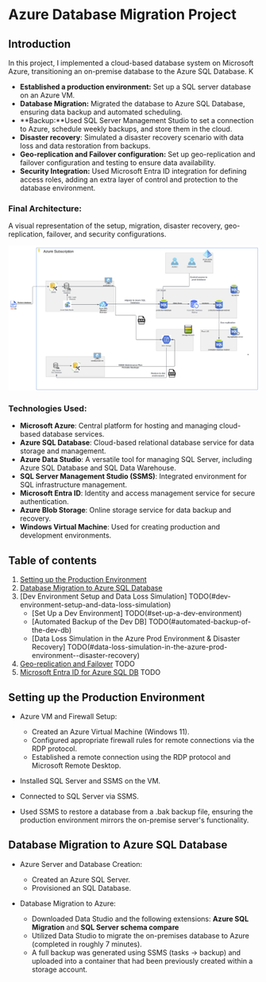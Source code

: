 # Azure Database Migration Project

## Introduction
In this project, I implemented a cloud-based database system on Microsoft Azure, transitioning an on-premise database to the Azure SQL Database. K

- **Established a production environment:** Set up a SQL server database on an Azure VM.
- **Database Migration:** Migrated the database to Azure SQL Database, ensuring data backup and automated scheduling.
- **Backup:**Used SQL Server Management Studio to set a connection to Azure, schedule weekly backups, and store them in the cloud. 
- **Disaster recovery**: Simulated a disaster recovery scenario with data loss and data restoration from backups.
- **Geo-replication and Failover configuration:** Set up geo-replication and failover configuration and testing to ensure data availability.
- **Security Integration:** Used Microsoft Entra ID integration for defining access roles, adding an extra layer of control and protection to the database environment.

### Final Architecture:
A visual representation of the setup, migration, disaster recovery, geo-replication, failover, and security configurations.

<div align="center">
  <img src="architecture.PNG" alt="Architecture">
</div>

### Technologies Used:
- **Microsoft Azure**: Central platform for hosting and managing cloud-based database services.
- **Azure SQL Database**: Cloud-based relational database service for data storage and management.
- **Azure Data Studio**: A versatile tool for managing SQL Server, including Azure SQL Database and SQL Data Warehouse.
- **SQL Server Management Studio (SSMS)**: Integrated environment for SQL infrastructure management.
- **Microsoft Entra ID**: Identity and access management service for secure authentication.
- **Azure Blob Storage**:  Online storage service for data backup and recovery.
- **Windows Virtual Machine**: Used for creating production and development environments.

## Table of contents 
1. [Setting up the Production Environment](#Setting-up-the-Production-Environment)
2. [Database Migration to Azure SQL Database](#Database-Migration-to-Azure-SQL-Database)
2. [Dev Environment Setup and Data Loss Simulation] 
TODO(#dev-environment-setup-and-data-loss-simulation)
   - [Set Up a Dev Environment] 
   TODO(#set-up-a-dev-environment)
   - [Automated Backup of the Dev DB] 
   TODO(#automated-backup-of-the-dev-db)
   - [Data Loss Simulation in the Azure Prod Environment & Disaster Recovery] 
   TODO(#data-loss-simulation-in-the-azure-prod-environment--disaster-recovery)
3. [Geo-replication and Failover](#geo-replication-and-failover) TODO
4. [Microsoft Entra ID for Azure SQL DB](#microsoft-entra-id-for-azure-sql-db) TODO

## Setting up the Production Environment 

- Azure VM and Firewall Setup:
  - Created an Azure Virtual Machine (Windows 11).
  - Configured appropriate firewall rules for remote connections via the RDP protocol.
  - Established a remote connection using the RDP protocol and Microsoft Remote Desktop.
  
- Installed SQL Server and SSMS on the VM.

- Connected to SQL Server via SSMS.

- Used SSMS to restore a database from a .bak backup file, ensuring the production environment mirrors the on-premise server's functionality.



## Database Migration to Azure SQL Database

- Azure Server and Database Creation:
  - Created an Azure SQL Server.
  - Provisioned an SQL Database.




- Database Migration to Azure:
  - Downloaded Data Studio and the following extensions: **Azure SQL Migration** and **SQL Server schema compare** 
  - Utilized Data Studio to migrate the on-premises database to Azure (completed in roughly 7 minutes).
  - A full backup was generated using SSMS (tasks -> backup) and uploaded into a container that had been previously created within a storage account.